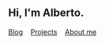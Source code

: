 
<h2> Hi, I'm Alberto. </h2> 

<div >
<a href="https://halb.it?mobile=git">Blog</a>
&nbsp;&nbsp;
<a href="https://halb.it/projects/?mobile=git">Projects</a>
&nbsp;&nbsp;
<a href="https://halb.it/about/?mobile=git">About me</a>
</div>

